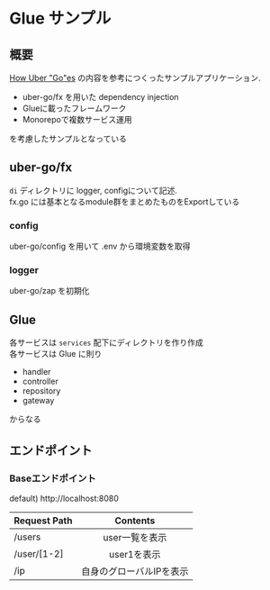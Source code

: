 # Glue サンプル

## 概要
[How Uber "Go"es](https://speakerdeck.com/lelenanam/how-uber-go-es) の内容を参考につくったサンプルアプリケーション.

* uber-go/fx を用いた dependency injection
* Glueに載ったフレームワーク
* Monorepoで複数サービス運用

を考慮したサンプルとなっている

## uber-go/fx
`di` ディレクトリに logger, configについて記述.    
fx.go には基本となるmodule群をまとめたものをExportしている

### config
uber-go/config を用いて .env から環境変数を取得

### logger
uber-go/zap を初期化

## Glue
各サービスは `services` 配下にディレクトリを作り作成    
各サービスは Glue に則り
* handler
* controller
* repository
* gateway

からなる

## エンドポイント
### Baseエンドポイント
default) http://localhost:8080

|Request Path|Contents|
|:---|:---:|
|/users| user一覧を表示|
|/user/[1-2]| user1を表示 |
|/ip|自身のグローバルIPを表示 |

